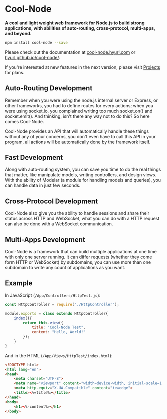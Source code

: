 # Cool-Node

**A cool and light weight web framework for Node.js to build strong**
**applications, with abilities of auto-routing, cross-protocol, multi-apps,**
**and beyond.**

```sh
npm install cool-node --save
```

Please check out the documentation at 
[cool-node.hyurl.com](http://cool-node.hyurl.com) or 
[hyurl.github.io/cool-node/](https://hyurl.github.io/cool-node/).

If you're interested at new features in the next version, please visit 
[Projects](https://github.com/Hyurl/cool-node/projects) for plans.

## Auto-Routing Development

Remember when you were using the node.js internal server or Express, or other 
frameworks, you had to define routes for every actions; when you were using 
socket.io, you complained writing too much socket.on() and socket.emit(). And 
thinking, isn't there any way not to do this? So here comes Cool-Node.

Cool-Node provides an API that will automatically handle these things without 
any of your concerns, you don't even have to call this API in your program, 
all actions will be automatically done by the framework itself.

## Fast Development

Along with auto-routing system, you can save you time to do the real things 
that matter, like manipulate models, writing controllers, and design views. 
With the ability of Modelar (a module for handling models and queries), you 
can handle data in just few seconds.

## Cross-Protocol Development

Cool-Node also give you the ability to handle sessions and share their status 
across HTTP and WebSocket, what you can do with a HTTP request can also be 
done with a WebSocket communication.

## Multi-Apps Development

Cool-Node is a framework that can build multiple applications at one time with
only one server running. It can differ requests (whether they come form HTTP 
or WebSocket) by subdomains, you can use more than one subdomain to write any 
count of applications as you want.

## Example

In JavaScript (`/App/Controllers/HttpTest.js`):

```javascript
const HttpController = require("./HttpController");

module.exports = class extends HttpController{
    index(){
        return this.view({
            title: "Cool-Node Test",
            content: "Hello, World!"
        });
    }
}
```

And in the HTML (`/App/Views/HttpTest/index.html`):

```html
<!DOCTYPE html>
<html lang="en">
<head>
    <meta charset="UTF-8">
    <meta name="viewport" content="width=device-width, initial-scale=1.0">
    <meta http-equiv="X-UA-Compatible" content="ie=edge">
    <title><%=title%></title>
</head>
<body>
    <h1><%-content%></h1>
</body>
```
